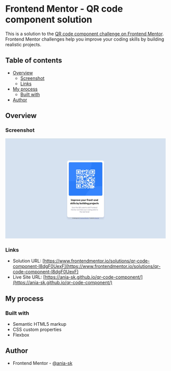 # Frontend Mentor - QR code component solution

This is a solution to the [QR code component challenge on Frontend Mentor](https://www.frontendmentor.io/challenges/qr-code-component-iux_sIO_H). Frontend Mentor challenges help you improve your coding skills by building realistic projects. 

## Table of contents

- [Overview](#overview)
  - [Screenshot](#screenshot)
  - [Links](#links)
- [My process](#my-process)
  - [Built with](#built-with)
- [Author](#author)

## Overview

### Screenshot

![](screenshot.jpg)


### Links

- Solution URL: [https://www.frontendmentor.io/solutions/qr-code-component-l8dgF0UexF](https://www.frontendmentor.io/solutions/qr-code-component-l8dgF0UexF)
- Live Site URL: [https://ania-sk.github.io/qr-code-component/](https://ania-sk.github.io/qr-code-component/)

## My process

### Built with

- Semantic HTML5 markup
- CSS custom properties
- Flexbox

## Author

- Frontend Mentor - [@ania-sk](https://www.frontendmentor.io/profile/ania-sk)

